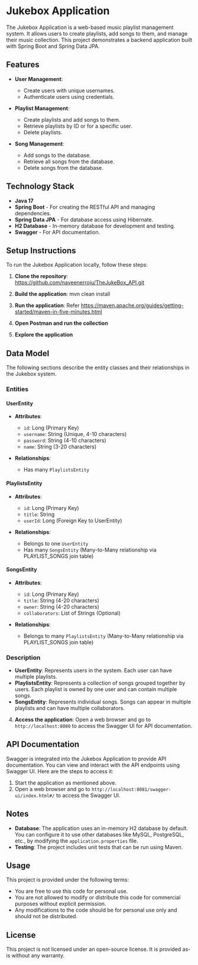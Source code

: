# Jukebox Application

The Jukebox Application is a web-based music playlist management system. It allows users to create playlists, add songs to them, and manage their music collection. This project demonstrates a backend application built with Spring Boot and Spring Data JPA.

## Features

- **User Management**:
  - Create users with unique usernames.
  - Authenticate users using credentials.

- **Playlist Management**:
  - Create playlists and add songs to them.
  - Retrieve playlists by ID or for a specific user.
  - Delete playlists.

- **Song Management**:
  - Add songs to the database.
  - Retrieve all songs from the database.
  - Delete songs from the database.

## Technology Stack

- **Java 17**
- **Spring Boot** - For creating the RESTful API and managing dependencies.
- **Spring Data JPA** - For database access using Hibernate.
- **H2 Database** - In-memory database for development and testing.
- **Swagger** - For API documentation.

## Setup Instructions

To run the Jukebox Application locally, follow these steps:

1. **Clone the repository**:
   https://github.com/naveenerroju/TheJukeBox_API.git

2. **Build the application**:
mvn clean install
3. **Run the application**: Refer https://maven.apache.org/guides/getting-started/maven-in-five-minutes.html
4. **Open Postman and run the collection**
5. **Explore the application**

## Data Model

The following sections describe the entity classes and their relationships in the Jukebox system.

### Entities

#### UserEntity

- **Attributes**:
  - `id`: Long (Primary Key)
  - `username`: String (Unique, 4-10 characters)
  - `password`: String (4-10 characters)
  - `name`: String (3-20 characters)

- **Relationships**:
  - Has many `PlaylistsEntity`

#### PlaylistsEntity

- **Attributes**:
  - `id`: Long (Primary Key)
  - `title`: String
  - `userId`: Long (Foreign Key to UserEntity)

- **Relationships**:
  - Belongs to one `UserEntity`
  - Has many `SongsEntity` (Many-to-Many relationship via PLAYLIST_SONGS join table)

#### SongsEntity

- **Attributes**:
  - `id`: Long (Primary Key)
  - `title`: String (4-20 characters)
  - `owner`: String (4-20 characters)
  - `collaborators`: List of Strings (Optional)

- **Relationships**:
  - Belongs to many `PlaylistsEntity` (Many-to-Many relationship via PLAYLIST_SONGS join table)


### Description

- **UserEntity**: Represents users in the system. Each user can have multiple playlists.
- **PlaylistsEntity**: Represents a collection of songs grouped together by users. Each playlist is owned by one user and can contain multiple songs.
- **SongsEntity**: Represents individual songs. Songs can appear in multiple playlists and can have multiple collaborators.


4. **Access the application**:
   Open a web browser and go to `http://localhost:8080` to access the Swagger UI for API documentation.

## API Documentation

Swagger is integrated into the Jukebox Application to provide API documentation. You can view and interact with the API endpoints using Swagger UI. Here are the steps to access it:

1. Start the application as mentioned above.
2. Open a web browser and go to `http://localhost:8081/swagger-ui/index.html#/` to access the Swagger UI.

## Notes

- **Database**: The application uses an in-memory H2 database by default. You can configure it to use other databases like MySQL, PostgreSQL, etc., by modifying the `application.properties` file.
- **Testing**: The project includes unit tests that can be run using Maven.

## Usage

This project is provided under the following terms:

- You are free to use this code for personal use.
- You are not allowed to modify or distribute this code for commercial purposes without explicit permission.
- Any modifications to the code should be for personal use only and should not be distributed.

## License

This project is not licensed under an open-source license. It is provided as-is without any warranty.
